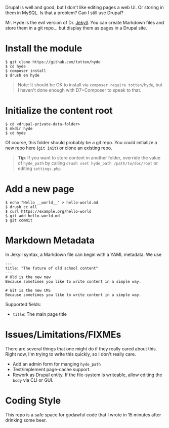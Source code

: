 Drupal is well and good, but I don't like editing pages a web UI. Or storing
in them in MySQL. Is that a problem? Can I still use Drupal?

Mr. Hyde is the evil version of Dr. [Jekyll](https://jekyllrb.com/). You can
create Markdown files and store them in a git repo... but display them as
pages in a Drupal site.

# Install the module

```
$ git clone https://github.com/totten/hyde
$ cd hyde
$ composer install
$ drush en hyde
```

> Note: It should be OK to install via `composer require totten/hyde`, but
> I haven't done enough with D7+Composer to speak to that.

# Initialize the content root

```
$ cd <drupal-private-data-folder>
$ mkdir hyde
$ cd hyde
```

Of course, this folder should probably be a git repo. You could initialize a
new repo here (`git init`) or clone an existing repo.

> __Tip__: If you want to store content in another folder, override the
> value of `hyde_path` by calling `drush vset hyde_path /path/to/doc/root`
> or editing `settings.php`.

# Add a new page

```
$ echo "Hello __world__" > hello-world.md
$ drush cc all
$ curl https://example.org/hello-world
$ git add hello-world.md
$ git commit
```

# Markdown Metadata

In Jekyll syntax, a Markdown file can begin with a YAML metadata. We use

```
---
title: "The future of old school content"
---
# Old is the new new
Because sometimes you like to write content in a simple way.

# Git is the new CMS
Because sometimes you like to write content in a simple way.
```

Supported fields:

* `title`: The main page title

# Issues/Limitations/FIXMEs

There are several things that one might do if they really cared about this. Right now,
I'm trying to write this quickly, so I don't really care.

* Add an admin form for manging `hyde_path`
* Test/implement page-cache support.
* Rework as Drupal entity. If the file-system is writeable, allow editing the `body` via CLI or GUI.

# Coding Style

This repo is a safe space for godawful code that I wrote in 15 minutes
after drinking some beer.
